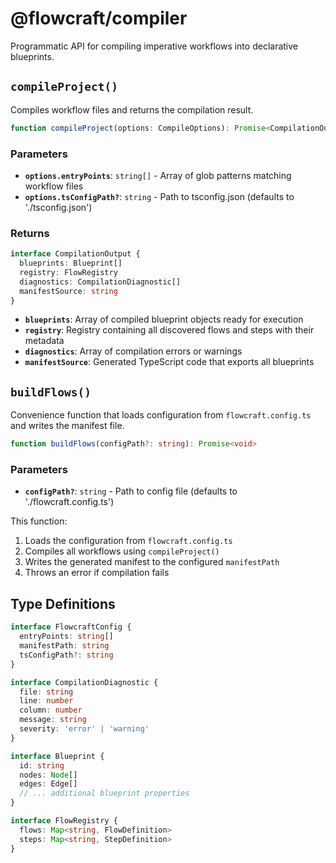 # @flowcraft/compiler

Programmatic API for compiling imperative workflows into declarative blueprints.

## `compileProject()`

Compiles workflow files and returns the compilation result.

```typescript
function compileProject(options: CompileOptions): Promise<CompilationOutput>
```

### Parameters

- **`options.entryPoints`**: `string[]` - Array of glob patterns matching workflow files
- **`options.tsConfigPath?`**: `string` - Path to tsconfig.json (defaults to './tsconfig.json')

### Returns

```typescript
interface CompilationOutput {
  blueprints: Blueprint[]
  registry: FlowRegistry
  diagnostics: CompilationDiagnostic[]
  manifestSource: string
}
```

- **`blueprints`**: Array of compiled blueprint objects ready for execution
- **`registry`**: Registry containing all discovered flows and steps with their metadata
- **`diagnostics`**: Array of compilation errors or warnings
- **`manifestSource`**: Generated TypeScript code that exports all blueprints

## `buildFlows()`

Convenience function that loads configuration from `flowcraft.config.ts` and writes the manifest file.

```typescript
function buildFlows(configPath?: string): Promise<void>
```

### Parameters

- **`configPath?`**: `string` - Path to config file (defaults to './flowcraft.config.ts')

This function:
1. Loads the configuration from `flowcraft.config.ts`
2. Compiles all workflows using `compileProject()`
3. Writes the generated manifest to the configured `manifestPath`
4. Throws an error if compilation fails

## Type Definitions

```typescript
interface FlowcraftConfig {
  entryPoints: string[]
  manifestPath: string
  tsConfigPath?: string
}

interface CompilationDiagnostic {
  file: string
  line: number
  column: number
  message: string
  severity: 'error' | 'warning'
}

interface Blueprint {
  id: string
  nodes: Node[]
  edges: Edge[]
  // ... additional blueprint properties
}

interface FlowRegistry {
  flows: Map<string, FlowDefinition>
  steps: Map<string, StepDefinition>
}
```